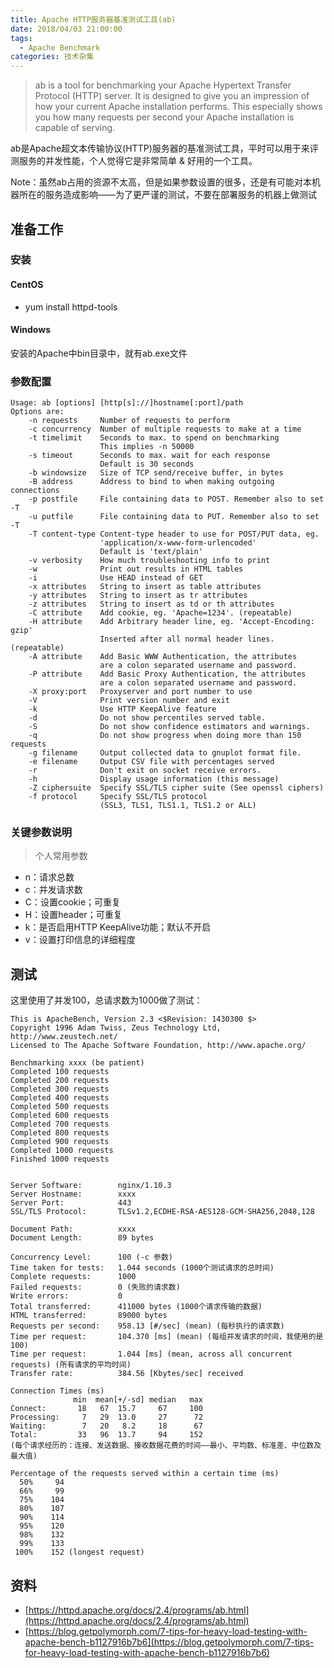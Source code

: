 ```yaml
---
title: Apache HTTP服务器基准测试工具(ab)
date: 2018/04/03 21:00:00
tags:
  - Apache Benchmark
categories: 技术杂集
---
```


> ab is a tool for benchmarking your Apache Hypertext Transfer Protocol (HTTP) server. It is designed to give you an impression of how your current Apache installation performs. This especially shows you how many requests per second your Apache installation is capable of serving.

ab是Apache超文本传输协议(HTTP)服务器的基准测试工具，平时可以用于来评测服务的并发性能，个人觉得它是非常简单 & 好用的一个工具。

Note：虽然ab占用的资源不太高，但是如果参数设置的很多，还是有可能对本机器所在的服务造成影响——为了更严谨的测试，不要在部署服务的机器上做测试

<!-- more -->

## 准备工作
### 安装
#### CentOS
* yum install httpd-tools

#### Windows
安装的Apache中bin目录中，就有ab.exe文件

### 参数配置

```plain
Usage: ab [options] [http[s]://]hostname[:port]/path
Options are:
    -n requests     Number of requests to perform
    -c concurrency  Number of multiple requests to make at a time
    -t timelimit    Seconds to max. to spend on benchmarking
                    This implies -n 50000
    -s timeout      Seconds to max. wait for each response
                    Default is 30 seconds
    -b windowsize   Size of TCP send/receive buffer, in bytes
    -B address      Address to bind to when making outgoing connections
    -p postfile     File containing data to POST. Remember also to set -T
    -u putfile      File containing data to PUT. Remember also to set -T
    -T content-type Content-type header to use for POST/PUT data, eg.
                    'application/x-www-form-urlencoded'
                    Default is 'text/plain'
    -v verbosity    How much troubleshooting info to print
    -w              Print out results in HTML tables
    -i              Use HEAD instead of GET
    -x attributes   String to insert as table attributes
    -y attributes   String to insert as tr attributes
    -z attributes   String to insert as td or th attributes
    -C attribute    Add cookie, eg. 'Apache=1234'. (repeatable)
    -H attribute    Add Arbitrary header line, eg. 'Accept-Encoding: gzip'
                    Inserted after all normal header lines. (repeatable)
    -A attribute    Add Basic WWW Authentication, the attributes
                    are a colon separated username and password.
    -P attribute    Add Basic Proxy Authentication, the attributes
                    are a colon separated username and password.
    -X proxy:port   Proxyserver and port number to use
    -V              Print version number and exit
    -k              Use HTTP KeepAlive feature
    -d              Do not show percentiles served table.
    -S              Do not show confidence estimators and warnings.
    -q              Do not show progress when doing more than 150 requests
    -g filename     Output collected data to gnuplot format file.
    -e filename     Output CSV file with percentages served
    -r              Don't exit on socket receive errors.
    -h              Display usage information (this message)
    -Z ciphersuite  Specify SSL/TLS cipher suite (See openssl ciphers)
    -f protocol     Specify SSL/TLS protocol
                    (SSL3, TLS1, TLS1.1, TLS1.2 or ALL)
```

### 关键参数说明
> 个人常用参数

* n：请求总数
* c：并发请求数
* C：设置cookie；可重复
* H：设置header；可重复
* k：是否启用HTTP KeepAlive功能；默认不开启
* v：设置打印信息的详细程度

## 测试
这里使用了并发100，总请求数为1000做了测试：

```plain
This is ApacheBench, Version 2.3 <$Revision: 1430300 $>
Copyright 1996 Adam Twiss, Zeus Technology Ltd, http://www.zeustech.net/
Licensed to The Apache Software Foundation, http://www.apache.org/

Benchmarking xxxx (be patient)
Completed 100 requests
Completed 200 requests
Completed 300 requests
Completed 400 requests
Completed 500 requests
Completed 600 requests
Completed 700 requests
Completed 800 requests
Completed 900 requests
Completed 1000 requests
Finished 1000 requests


Server Software:        nginx/1.10.3
Server Hostname:        xxxx
Server Port:            443
SSL/TLS Protocol:       TLSv1.2,ECDHE-RSA-AES128-GCM-SHA256,2048,128

Document Path:          xxxx
Document Length:        89 bytes

Concurrency Level:      100 (-c 参数)
Time taken for tests:   1.044 seconds (1000个测试请求的总时间)
Complete requests:      1000
Failed requests:        0 (失败的请求数)
Write errors:           0
Total transferred:      411000 bytes (1000个请求传输的数据)
HTML transferred:       89000 bytes
Requests per second:    958.13 [#/sec] (mean) (每秒执行的请求数)
Time per request:       104.370 [ms] (mean) (每组并发请求的时间，我使用的是100)
Time per request:       1.044 [ms] (mean, across all concurrent requests) (所有请求的平均时间)
Transfer rate:          384.56 [Kbytes/sec] received

Connection Times (ms)
              min  mean[+/-sd] median   max
Connect:       18   67  15.7     67     100
Processing:     7   29  13.0     27      72
Waiting:        7   20   8.2     18      67
Total:         33   96  13.7     94     152
(每个请求经历的：连接、发送数据、接收数据花费的时间——最小、平均数、标准差、中位数及最大值)

Percentage of the requests served within a certain time (ms)
  50%     94
  66%     99
  75%    104
  80%    107
  90%    114
  95%    120
  98%    132
  99%    133
 100%    152 (longest request)
```

## 资料
* [https://httpd.apache.org/docs/2.4/programs/ab.html](https://httpd.apache.org/docs/2.4/programs/ab.html)
* [https://blog.getpolymorph.com/7-tips-for-heavy-load-testing-with-apache-bench-b1127916b7b6](https://blog.getpolymorph.com/7-tips-for-heavy-load-testing-with-apache-bench-b1127916b7b6)

